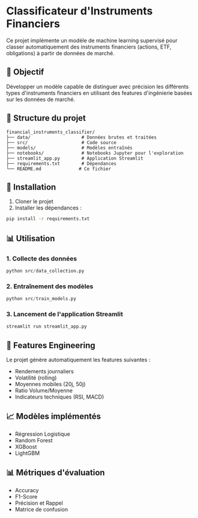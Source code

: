 # Classificateur d'Instruments Financiers

Ce projet implémente un modèle de machine learning supervisé pour classer automatiquement des instruments financiers (actions, ETF, obligations) à partir de données de marché.

## 🎯 Objectif

Développer un modèle capable de distinguer avec précision les différents types d'instruments financiers en utilisant des features d'ingénierie basées sur les données de marché.

## 📁 Structure du projet

```
financial_instruments_classifier/
├── data/                   # Données brutes et traitées
├── src/                    # Code source
├── models/                 # Modèles entraînés
├── notebooks/              # Notebooks Jupyter pour l'exploration
├── streamlit_app.py        # Application Streamlit
├── requirements.txt        # Dépendances
└── README.md              # Ce fichier
```

## 🚀 Installation

1. Cloner le projet
2. Installer les dépendances :
```bash
pip install -r requirements.txt
```

## 📊 Utilisation

### 1. Collecte des données
```python
python src/data_collection.py
```

### 2. Entraînement des modèles
```python
python src/train_models.py
```

### 3. Lancement de l'application Streamlit
```bash
streamlit run streamlit_app.py
```

## 🔧 Features Engineering

Le projet génère automatiquement les features suivantes :
- Rendements journaliers
- Volatilité (rolling)
- Moyennes mobiles (20j, 50j)
- Ratio Volume/Moyenne
- Indicateurs techniques (RSI, MACD)

## 📈 Modèles implémentés

- Régression Logistique
- Random Forest
- XGBoost
- LightGBM

## 📊 Métriques d'évaluation

- Accuracy
- F1-Score
- Précision et Rappel
- Matrice de confusion

